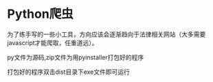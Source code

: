 # Python爬虫

为了练手写的一些小工具，方向应该会逐渐趋向于法律相关网站（大多需要javascript才能爬取，任重道远）。

py文件为源码,zip文件为用pyinstaller打包好的程序

打包好的程序双击dist目录下exe文件即可运行
